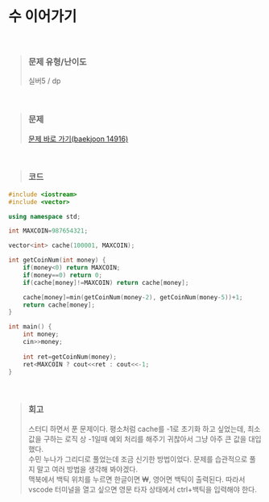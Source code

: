 수 이어가기
====
<br/>

>### 문제 유형/난이도
>실버5 / dp
<br/>

>### 문제
> <a href="https://www.acmicpc.net/problem/14916">문제 바로 가기(baekjoon 14916)</a>

<br/>

>### 코드
```C++
#include <iostream>
#include <vector>

using namespace std;

int MAXCOIN=987654321;

vector<int> cache(100001, MAXCOIN);

int getCoinNum(int money) {
    if(money<0) return MAXCOIN;
    if(money==0) return 0;
    if(cache[money]!=MAXCOIN) return cache[money];

    cache[money]=min(getCoinNum(money-2), getCoinNum(money-5))+1;
    return cache[money];
}

int main() {
    int money;
    cin>>money;
    
    int ret=getCoinNum(money);
    ret<MAXCOIN ? cout<<ret : cout<<-1;
}
```
<br/>

>### 회고
>스터디 하면서 푼 문제이다. 평소처럼 cache를 -1로 초기화 하고 싶었는데, 최소 값을 구하는 로직 상 -1일때 예외 처리를 해주기 귀찮아서 그냥 아주 큰 값을 대입했다.  
>수민 누나가 그리디로 풀었는데 조금 신기한 방법이었다. 문제를 습관적으로 풀지 말고 여러 방법을 생각해 봐야겠다.  
>맥북에서 백틱 위치를 누르면 한글이면 ₩, 영어면 백틱이 출력된다. 따라서 vscode 터미널을 열고 싶으면 영문 타자 상태에서 ctrl+백틱을 입력해야 한다.  
